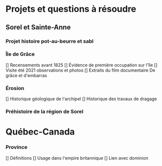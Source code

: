 # Projets et questions à résoudre 

## Sorel et Sainte-Anne

### Projet histoire pot-au-beurre et sabl

### Île de Grâce

[] Recensements avant 1825
[] Évidence de première occupation sur l'île
[] Visite été 2021 observations et photos
[] Extraits du film documentaire De grâce et d'embarras

### Érosion

[] Historique géologique de l'archipel
[] Historique des travaux de dragage

### Préhistoire de la région de Sorel


# Québec-Canada

### Province

[] Définitions
[] Usage dans l'empire britannique
[] Lien avec dominion






